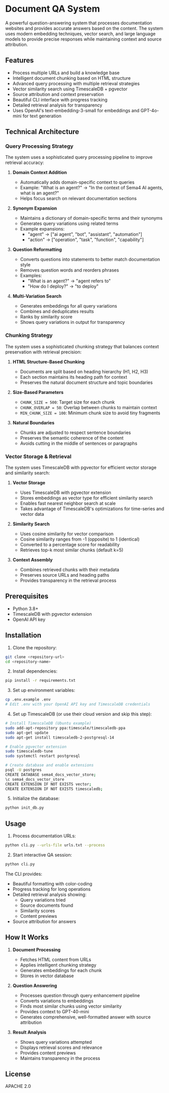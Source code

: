 # Document QA System

A powerful question-answering system that processes documentation websites and provides accurate answers based on the content. The system uses modern embedding techniques, vector search, and large language models to provide precise responses while maintaining context and source attribution.

## Features

- Process multiple URLs and build a knowledge base
- Intelligent document chunking based on HTML structure
- Advanced query processing with multiple retrieval strategies
- Vector similarity search using TimescaleDB + pgvector
- Source attribution and context preservation
- Beautiful CLI interface with progress tracking
- Detailed retrieval analysis for transparency
- Uses OpenAI's text-embedding-3-small for embeddings and GPT-4o-mini for text generation

## Technical Architecture

### Query Processing Strategy

The system uses a sophisticated query processing pipeline to improve retrieval accuracy:

1. **Domain Context Addition**
   - Automatically adds domain-specific context to queries
   - Example: "What is an agent?" → "In the context of Sema4 AI agents, what is an agent?"
   - Helps focus search on relevant documentation sections

2. **Synonym Expansion**
   - Maintains a dictionary of domain-specific terms and their synonyms
   - Generates query variations using related terms
   - Example expansions:
     - "agent" → ["ai agent", "bot", "assistant", "automation"]
     - "action" → ["operation", "task", "function", "capability"]

3. **Question Reformatting**
   - Converts questions into statements to better match documentation style
   - Removes question words and reorders phrases
   - Examples:
     - "What is an agent?" → "agent refers to"
     - "How do I deploy?" → "to deploy"

4. **Multi-Variation Search**
   - Generates embeddings for all query variations
   - Combines and deduplicates results
   - Ranks by similarity score
   - Shows query variations in output for transparency

### Chunking Strategy

The system uses a sophisticated chunking strategy that balances context preservation with retrieval precision:

1. **HTML Structure-Based Chunking**
   - Documents are split based on heading hierarchy (H1, H2, H3)
   - Each section maintains its heading path for context
   - Preserves the natural document structure and topic boundaries

2. **Size-Based Parameters**
   - `CHUNK_SIZE = 500`: Target size for each chunk
   - `CHUNK_OVERLAP = 50`: Overlap between chunks to maintain context
   - `MIN_CHUNK_SIZE = 100`: Minimum chunk size to avoid tiny fragments

3. **Natural Boundaries**
   - Chunks are adjusted to respect sentence boundaries
   - Preserves the semantic coherence of the content
   - Avoids cutting in the middle of sentences or paragraphs

### Vector Storage & Retrieval

The system uses TimescaleDB with pgvector for efficient vector storage and similarity search:

1. **Vector Storage**
   - Uses TimescaleDB with pgvector extension
   - Stores embeddings as vector type for efficient similarity search
   - Enables fast nearest neighbor search at scale
   - Takes advantage of TimescaleDB's optimizations for time-series and vector data

2. **Similarity Search**
   - Uses cosine similarity for vector comparison
   - Cosine similarity ranges from -1 (opposite) to 1 (identical)
   - Converted to a percentage score for readability
   - Retrieves top-k most similar chunks (default k=5)

3. **Context Assembly**
   - Combines retrieved chunks with their metadata
   - Preserves source URLs and heading paths
   - Provides transparency in the retrieval process

## Prerequisites

- Python 3.8+
- TimescaleDB with pgvector extension
- OpenAI API key

## Installation

1. Clone the repository:
```bash
git clone <repository-url>
cd <repository-name>
```

2. Install dependencies:
```bash
pip install -r requirements.txt
```

3. Set up environment variables:
```bash
cp .env.example .env
# Edit .env with your OpenAI API key and TimescaleDB credentials
```

4. Set up TimescaleDB (or use their cloud version and skip this step):
```bash
# Install TimescaleDB (Ubuntu example)
sudo add-apt-repository ppa:timescale/timescaledb-ppa
sudo apt-get update
sudo apt-get install timescaledb-2-postgresql-14

# Enable pgvector extension
sudo timescaledb-tune
sudo systemctl restart postgresql

# Create database and enable extensions
psql -U postgres
CREATE DATABASE sema4_docs_vector_store;
\c sema4_docs_vector_store
CREATE EXTENSION IF NOT EXISTS vector;
CREATE EXTENSION IF NOT EXISTS timescaledb;
```

5. Initialize the database:
```bash
python init_db.py
```

## Usage

1. Process documentation URLs:
```bash
python cli.py --urls-file urls.txt --process
```

2. Start interactive QA session:
```bash
python cli.py
```

The CLI provides:
- Beautiful formatting with color-coding
- Progress tracking for long operations
- Detailed retrieval analysis showing:
  - Query variations tried
  - Source documents found
  - Similarity scores
  - Content previews
- Source attribution for answers

## How It Works

1. **Document Processing**
   - Fetches HTML content from URLs
   - Applies intelligent chunking strategy
   - Generates embeddings for each chunk
   - Stores in vector database

2. **Question Answering**
   - Processes question through query enhancement pipeline
   - Converts variations to embeddings
   - Finds most similar chunks using vector similarity
   - Provides context to GPT-40-mini
   - Generates comprehensive, well-formatted answer with source attribution

3. **Result Analysis**
   - Shows query variations attempted
   - Displays retrieval scores and relevance
   - Provides content previews
   - Maintains transparency in the process

## License

APACHE 2.0
